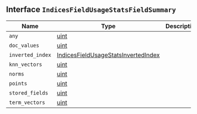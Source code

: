 ## Interface `IndicesFieldUsageStatsFieldSummary`

| Name | Type | Description |
| - | - | - |
| `any` | [uint](./uint.md) | &nbsp; |
| `doc_values` | [uint](./uint.md) | &nbsp; |
| `inverted_index` | [IndicesFieldUsageStatsInvertedIndex](./IndicesFieldUsageStatsInvertedIndex.md) | &nbsp; |
| `knn_vectors` | [uint](./uint.md) | &nbsp; |
| `norms` | [uint](./uint.md) | &nbsp; |
| `points` | [uint](./uint.md) | &nbsp; |
| `stored_fields` | [uint](./uint.md) | &nbsp; |
| `term_vectors` | [uint](./uint.md) | &nbsp; |
